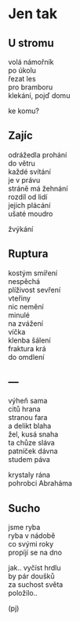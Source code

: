 Jen tak
=======


U stromu
--------

volá námořník  
po úkolu  
řezat les  
pro bramboru  
klekání, pojď domu

ke komu?


Zajíc
-----

odrážedla prohání  
do větru  
každé svítání  
je v právu  
stráně má žehnání  
rozdíl od lidí  
jejich plácání  
ušaté moudro

žvýkání


Ruptura
-------

kostým smíření  
nespěchá  
plíživost sevření  
vteřiny  
nic nemění  
minulé  
na zvážení  
víčka  
klenba šálení  
fraktura krá  
do omdlení


—
-

výheň sama  
citů hrana  
stranou fara  
a delikt blaha  
žel, kusá snaha  
ta chůze sláva  
patníček dávna  
studem páva

krystaly rána  
pohrobci Abraháma


Sucho
-----
  
jsme ryba  
ryba v nádobě  
co svými roky  
propíjí se na dno

jak.. vyčíst hrdlu  
by pár doušků  
za suchost světa  
položilo..


(pj)

